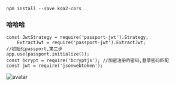 <div class='markdown-body'><pre><code>npm install --save koa2-cors
</code></pre>
		<h3 id="哈哈哈">哈哈哈</h3>
<pre><code>const JwtStrategy = require('passport-jwt').Strategy,
    ExtractJwt = require('passport-jwt').ExtractJwt;
//初始化passport,第二步
app.use(passport.initialize());
const bcrypt = require('bcryptjs'); //加密注册的密码,登录密码匹配
const jwt = require('jsonwebtoken');</code></pre>
<p><img src="http://47.100.137.31/img/nodejs.jpg" alt="avatar"></p>
</div>